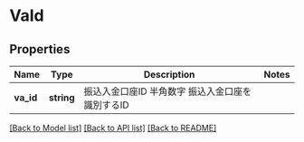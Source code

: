 # VaId

## Properties
Name | Type | Description | Notes
------------ | ------------- | ------------- | -------------
**va_id** | **string** | 振込入金口座ID 半角数字 振込入金口座を識別するID | 

[[Back to Model list]](../README.md#documentation-for-models) [[Back to API list]](../README.md#documentation-for-api-endpoints) [[Back to README]](../README.md)


